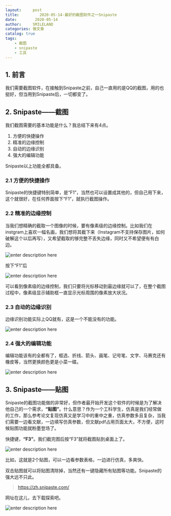 ```yaml
---
layout:     post
title:         2020-05-14-最好的截图软件之一Snipaste
date:        2020-05-14
author:     SMILELAND
categories: 做文章
catalog: true
tags:
    - 截图
    - snipaste
    - 工具
---
```


## 1. 前言

我们需要截图软件，在接触到Snipaste之前，自己一直用的是QQ的截图，用的也挺好，但当用到Snipaste后，一切都变了。

## 2. Snipaste——截图

我们截图需要的基本功能是什么？我总结下来有4点。

1. 方便的快捷操作
2. 精准的边缘控制
3. 自动的边缘识别
4. 强大的编辑功能

Snipaste以上功能全都具备。

### 2.1 方便的快捷操作

Snipaste的快捷键特别简单，是“F1”，当然也可以设置成其他的，但自己用下来，这个就很好，在任何界面按下“F1”，就执行截图操作。

### 2.2 精准的边缘控制

当我们想精确的截取一个图像的时候，要有像素级的边缘控制。比如我们在instgram上喜欢一幅名画，我们想将其截下来（Instagram不支持保存图片，如何破解这个以后再写），又希望截取的够完整不丢失边缘，同时又不希望便有有白边。

![enter description here](https://i.loli.net/2020/05/14/AxbLJZh4W2R5PFl.png)

按下“F1”后

![enter description here](https://i.loli.net/2020/05/14/MvZ1SrmqWBy38ec.png)

可以看到像素级的边缘控制，我们只要将光标移动到最边缘就可以了，在整个截图过程中，像素级显示辅助框一直显示光标周围的像素放大状况。

### 2.3 自动的边缘识别

边缘识别功能实际上QQ就有，这是一个不能没有的功能。

![enter description here](https://i.loli.net/2020/05/14/mitd1xnqv9oWprG.png)

### 2.4 强大的编辑功能

编辑功能该有的全都有了，框选、折线、箭头、画笔、记号笔、文字、马赛克还有橡皮等，当然更换颜色更是小菜一碟。

![enter description here](https://i.loli.net/2020/05/14/162r7lQDcaKpmNJ.png)

## 3. Snipaste——贴图

Snipaste的截图功能做的非常好，但作者最开始开发这个软件的时候是为了解决他自己的一个需求，**“贴图”**。什么意思？作为一个工科学生，仿真是我们经常做的工作，那么参考论文复现仿真又是学习中的重中之重，仿真参数多且复杂，当我们需要一边看文献，一边填写仿真参数，但文献pdf占用页面太大，不方便，这时候贴图功能就粉墨登场了。

快捷键，**“F3”**。我们截完图后按“F3”就将截图贴到桌面上了。

![enter description here](https://i.loli.net/2020/05/14/6m5rp1l8IwRy9eE.png)

比如，这就是2个贴图，可以一边看参数表格，一边进行仿真，多爽快。

双击贴图就可以将贴图清除掉，当然还有一键隐藏所有贴图等功能。Snipaste的强大远不只此。

> https://zh.snipaste.com/

网址在这儿，去下载探索吧。

![enter description here](https://i.loli.net/2020/05/14/GeMuVSQsO6DJgZi.png)